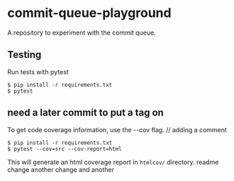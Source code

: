 # commit-queue-playground

A repository to experiment with the commit queue.

## Testing
Run tests with pytest
```
$ pip install -r requirements.txt
$ pytest
```
## need a later commit to put a tag on 
To get code coverage information, use the --cov flag.
// adding a comment
```
$ pip install -r requirements.txt
$ pytest --cov=src --cov-report=html
```

This will generate an html coverage report in `htmlcov/` directory.
readme change
another change
and another
